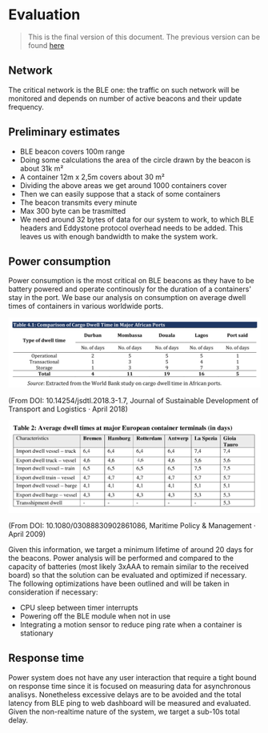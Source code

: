 # Evaluation
> This is the final version of this document. The previous version can be found [here](../second_delivery/Evaluation.md)

## Network

The critical network is the BLE one: the traffic on such network will be monitored and depends on number of active beacons and their update frequency.

## Preliminary estimates
- BLE beacon covers 100m range
- Doing some calculations the area of the circle drawn by the beacon is about 31k m²
- A container 12m x 2,5m covers about 30 m²
- Dividing the above areas we get around 1000 containers cover
- Then we can easily suppose that a stack of some containers
- The beacon transmits every minute
- Max 300 byte can be trasmitted
- We need around 32 bytes of data for our system to work, to which BLE headers and Eddystone protocol overhead needs to be added. This leaves us with enough bandwidth to make the system work.


## Power consumption

Power consumption is the most critical on BLE beacons as they have to be battery powered and operate continously for the duration of a containers' stay in the port. We base our analysis on consumption on average dwell times of containers in various worldwide ports.

![Dwell time in african ports](../img/dwell_africa.png "Dwell time in african ports")

(From DOI: 10.14254/jsdtl.2018.3-1.7, Journal of Sustainable Development of Transport and Logistics · April 2018)

![Dwell time in european ports](../img/dwell_europe.png "Dwell time in european ports")

(From DOI: 10.1080/03088830902861086, Maritime Policy & Management · April 2009)

Given this information, we target a minimum lifetime of around 20 days for the beacons. Power analysis will be performed and compared to the capacity of batteries (most likely 3xAAA to remain similar to the received board) so that the solution can be evaluated and optimized if necessary. The following optimizations have been outlined and will be taken in consideration if necessary:

- CPU sleep between timer interrupts
- Powering off the BLE module when not in use
- Integrating a motion sensor to reduce ping rate when a container is stationary

## Response time

Power system does not have any user interaction that require a tight bound on response time since it is focused on measuring data for asynchronous analisys. Nonetheless excessive delays are to be avoided and the total latency from BLE ping to web dashboard will be measured and evaluated. Given the non-realtime nature of the system, we target a sub-10s total delay.
